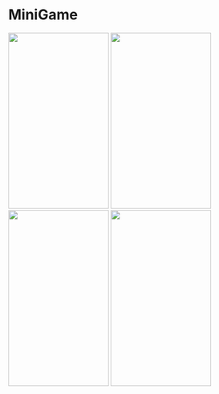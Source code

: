 # MiniGame

<img src="https://user-images.githubusercontent.com/76473014/120596665-fcbb7880-c47e-11eb-9a2f-06d849c430e8.jpeg"  width="200" height="350"> <img src="https://user-images.githubusercontent.com/76473014/120596672-fe853c00-c47e-11eb-959f-4a80a9aaf448.jpeg"  width="200" height="350"> <img src="https://user-images.githubusercontent.com/76473014/120596677-ffb66900-c47e-11eb-9686-c835c46f294a.jpeg"  width="200" height="350"> <img src="https://user-images.githubusercontent.com/76473014/120596683-00e79600-c47f-11eb-996b-ef994d92b607.jpeg"  width="200" height="350">

